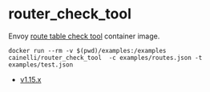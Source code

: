 # router_check_tool

Envoy [route table check tool](https://www.envoyproxy.io/docs/envoy/latest/operations/tools/route_table_check_tool.html) container image.

```shell
docker run --rm -v $(pwd)/examples:/examples  cainelli/router_check_tool  -c examples/routes.json -t examples/test.json
```

-   [v1.15.x](https://github.com/cainelli/router_check_tool/tree/v1.15.x)
